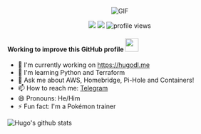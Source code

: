 
<p align="center">
<img align="center" alt="GIF" src="https://media.giphy.com/media/3owzWkGtQ3us1pV0qc/giphy.gif" />
</p>


<p align="center">
  <a href="https://twitter.com/Hugo000" target="_blank"><img src="https://img.shields.io/twitter/follow/Hugo000?style=social&logo=twitter"></a>
  <a href="https://github.com/HugoDL" target="_blank"><img src="https://img.shields.io/github/followers/HugoDL?label=follow&style=social&logo=github"></a>
  <img src="https://gpvc.arturio.dev/HugoDL" alt="profile views">
</p>


<h4>Working to improve this GitHub profile <img src="https://media.giphy.com/media/WUlplcMpOCEmTGBtBW/giphy.gif" width="30"></h4>


- 🔭 I'm currently working on <a href="https://hugodl.me" target="_blank">https://hugodl.me</a>
- 🧐 I'm learning Python and Terraform
- 💬 Ask me about AWS, Homebridge, Pi-Hole and Containers! 
- 📫 How to reach me: <a href="https://t.me/HugoDL" target="_blank">Telegram</a>
- 😄 Pronouns: He/Him
- ⚡ Fun fact: I'm a Pokémon trainer


![Hugo's github stats](https://github-readme-stats.vercel.app/api?username=HugoDL&show_icons=true&theme=default&show_bg=1&hide=stars,issues&count_private=true)
